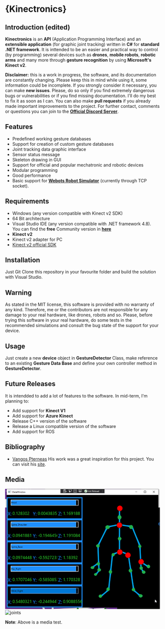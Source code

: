 # {Kinectronics}

## Introduction (edited)

**Kinectronics** is an **API** (Application Programming Interface) and an **extensible application** (for graphic joint tracking) written in **C#** for **standard .NET framework**. It is inttended to be an easier and practical way to control (by programming) several devices such as **drones**, **mobile robots**, **robotic arms** and many more through **gesture recognition** by using **Microsoft's Kinect v2**.

**Disclaimer:** this is a work in progress, the software, and its documentation are constantly changing. Please keep this in mind while using it, some information could be incomplete. If you strongly consider it necessary, you can make **new issues**. Please, do so only if you find extremely dangerous bugs or vulnerabilities or if you find missing documentation. I'll do my best to fix it as soon as I can. You can also make **pull requests** if you already made important improvements to the project. For further contact, comments or questions you can join to the [**Official Discord Server**](https://discord.gg/fzERgZa).

## Features

- Predefined working gesture databases
- Support for creation of custom gesture databases
- Joint tracking data graphic interface
- Sensor status message
- Skeleton drawing in GUI
- Support for official and popular mechatronic and robotic devices
- Modular programming
- Good performance
- Basic support for [**Webots Robot Simulator**](https://www.cyberbotics.com/) (currently through TCP socket).

## Requirements

- Windows (any version compatible with Kinect v2 SDK)
- 64 Bit architecture
- Visual Studio IDE (any version compatible with .NET framework 4.8). You can find the **free** Community version in [**here**](https://visualstudio.microsoft.com/es/vs/community/)
- **Kinect v2**
- Kinect v2 adapter for PC
- [Kinect v2 official SDK](https://www.microsoft.com/en-us/download/details.aspx?id=44561)

## Installation

Just Git Clone this repository in your favourite folder and build the solution with Visual Studio.

## Warning

As stated in the MIT license, this software is provided with no warranty of any kind. Therefore, me or the contributors are not responsible for any damage to your real hardware, like drones, robots and so. Please, before trying this software in your real hardware, do some tests in the recommended simulations and consult the bug state of the support for your device.

## Usage

Just create a new **device** object in **GestureDetector** Class, make reference to an existing **Gesture Data Base** and define your own controller method in **GestureDetector**.

## Future Releases

It is intendded to add a lot of features to the software. In mid-term, I'm planning to:

- Add support for **Kinect V1**
- Add support for **Azure Kinect**
- Release C++ version of the software
- Release a Linux compatible version of the software
- Add support for ROS

## Bibliography

- [Vangos Pterneas](https://github.com/Vangos) His work was a great inspiration for this project. You can visit his [site](https://pterneas.com/).

## Media

![joints](https://github.com/JMRMEDEV/readme-fetch-test/blob/main/projects/kinectronics/media/images/joints.png)
![joints](https://cesar-martinez-torres.github.io/UDLAP_Robotics/docs/kinectronics)

**Note**: Above is a media test.
